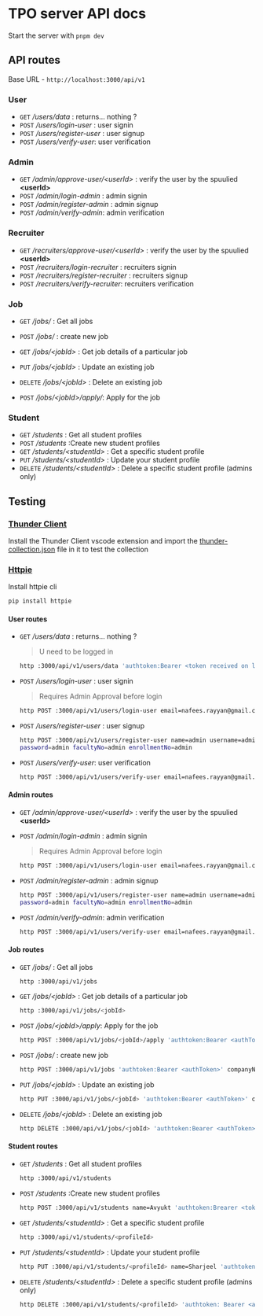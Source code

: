 # TPO server API docs

Start the server with `pnpm dev`

## API routes

Base URL - `http://localhost:3000/api/v1`

### User

- `GET` _/users/data_ : returns... nothing ?
- `POST` _/users/login-user_ : user signin
- `POST` _/users/register-user_ : user signup
- `POST` _/users/verify-user_: user verification

### Admin

- `GET` _/admin/approve-user/&lt;userId&gt;_ : verify the user by the spuulied __&lt;userId&gt;__
- `POST` _/admin/login-admin_ : admin signin
- `POST` _/admin/register-admin_ : admin signup
- `POST` _/admin/verify-admin_: admin verification

### Recruiter

- `GET` _/recruiters/approve-user/&lt;userId&gt;_ : verify the user by the spuulied __&lt;userId&gt;__
- `POST` _/recruiters/login-recruiter_ : recruiters signin
- `POST` _/recruiters/register-recruiter_ : recruiters signup
- `POST` _/recruiters/verify-recruiter_: recruiters verification

### Job

- `GET` _/jobs/_ : Get all jobs
- `POST` _/jobs/_ : create new job

- `GET` _/jobs/&lt;jobId&gt;_ : Get job details of a particular job
- `PUT` _/jobs/&lt;jobId&gt;_ : Update an existing job
- `DELETE` _/jobs/&lt;jobId&gt;_ : Delete an existing job
  
- `POST` _/jobs/&lt;jobId&gt;/apply/_: Apply for the job

### Student

- `GET` _/students_ : Get all student profiles
- `POST` _/students_ :Create new student profiles
- `GET` _/students/&lt;studentId&gt;_ : Get a specific student profile
- `PUT` _/students/&lt;studentId&gt;_ : Update your student profile
- `DELETE` _/students/&lt;studentId&gt;_ : Delete a specific student profile (admins only)

## Testing

### [Thunder Client](https://marketplace.visualstudio.com/items?itemName=rangav.vscode-thunder-client)

Install the Thunder Client vscode extension and import the [thunder-collection.json](/thunder-collection.json) file in it to test the collection

### [Httpie](https://httpie.io)

Install httpie cli

```sh
pip install httpie
```

#### User routes

- `GET` _/users/data_ : returns... nothing ?
  > U need to be logged in

  ```sh
  http :3000/api/v1/users/data 'authtoken:Bearer <token received on login>' 
  ```

- `POST` _/users/login-user_ : user signin
  > Requires Admin Approval before login

  ```sh
  http POST :3000/api/v1/users/login-user email=nafees.rayyan@gmail.com password=admin
  ```

- `POST` _/users/register-user_ : user signup

  ```sh
  http POST :3000/api/v1/users/register-user name=admin username=admin email=nafees.rayyan@gmail.com
  password=admin facultyNo=admin enrollmentNo=admin
  ```

- `POST` _/users/verify-user_: user verification

  ```sh
  http POST :3000/api/v1/users/verify-user email=nafees.rayyan@gmail.com otp=829496
  ```

#### Admin routes

- `GET` _/admin/approve-user/&lt;userId&gt;_ : verify the user by the spuulied __&lt;userId&gt;__

- `POST` _/admin/login-admin_ : admin signin
  > Requires Admin Approval before login

  ```sh
  http POST :3000/api/v1/users/login-user email=nafees.rayyan@gmail.com password=admin
  ```

- `POST` _/admin/register-admin_ : admin signup

  ```sh
  http POST :3000/api/v1/users/register-user name=admin username=admin email=nafees.rayyan@gmail.com
  password=admin facultyNo=admin enrollmentNo=admin
  ```

- `POST` _/admin/verify-admin_: admin verification

  ```sh
  http POST :3000/api/v1/users/verify-user email=nafees.rayyan@gmail.com otp=829496
  ```

#### Job routes

- `GET` _/jobs/_ : Get all jobs

  ```sh
  http :3000/api/v1/jobs 
  ```

- `GET` _/jobs/&lt;jobId&gt;_ : Get job details of a particular job

  ```sh
  http :3000/api/v1/jobs/<jobId>
  ```

- `POST` _/jobs/&lt;jobId&gt;/apply_: Apply for the job

   ```sh
  http POST :3000/api/v1/jobs/<jobId>/apply 'authtoken:Bearer <authToken>' 
  ```

- `POST` _/jobs/_ : create new job

  ```sh
  http POST :3000/api/v1/jobs 'authtoken:Bearer <authToken>' companyName=admin applyStart=today applyEnd=tomorrow location=nowheere logoLink=https://picsum.photos/100/100 jobLink=https://linkedin.com applyLink=https://linkedin.com
  ```

- `PUT` _/jobs/&lt;jobId&gt;_ : Update an existing job

  ```sh
  http PUT :3000/api/v1/jobs/<jobId> 'authtoken:Bearer <authToken>' companyName=admin applyStart=today applyEnd=tomorrow location=nowheere logoLink=https://picsum.photos/100/100 jobLink=https://linkedin.com applyLink=https://linkedin.com
  ```

- `DELETE` _/jobs/&lt;jobId&gt;_ : Delete an existing job

  ```sh
  http DELETE :3000/api/v1/jobs/<jobId> 'authtoken:Bearer <authToken>' 
  ```

#### Student routes

- `GET` _/students_ : Get all student profiles

  ```sh
  http :3000/api/v1/students
  ```

- `POST` _/students_ :Create new student profiles

  ```sh
  http POST :3000/api/v1/students name=Avyukt 'authtoken:Brearer <token>'
  ```

- `GET` _/students/&lt;studentId&gt;_ : Get a specific student profile

  ```sh
  http :3000/api/v1/students/<profileId>
  ```

- `PUT` _/students/&lt;studentId&gt;_ : Update your student profile

  ```sh
  http PUT :3000/api/v1/students/<profileId> name=Sharjeel 'authtoken:Bearer <token>'
  ```

- `DELETE` _/students/&lt;studentId&gt;_ : Delete a specific student profile (admins only)

  ```sh
  http DELETE :3000/api/v1/students/<profileId> 'authtoken: Bearer <adminToken>'
  ```
